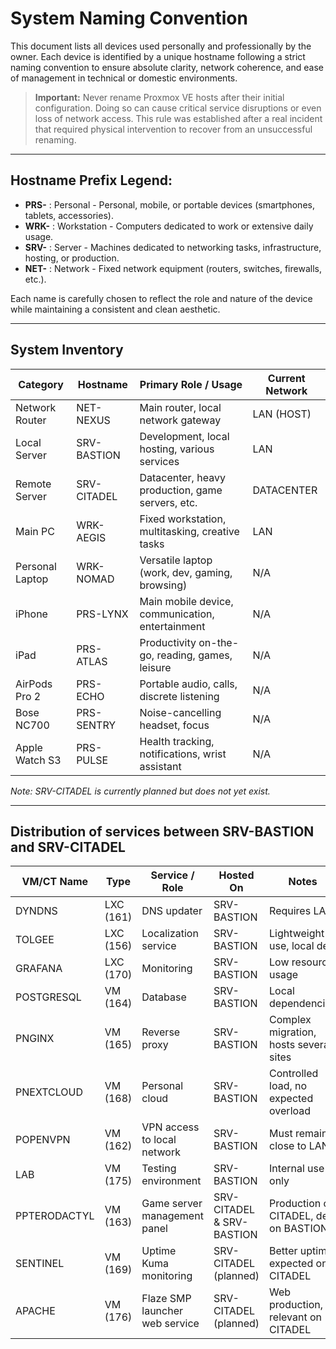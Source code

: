 # System Naming Convention

This document lists all devices used personally and professionally by the owner. Each device is identified by a unique hostname following a strict naming convention to ensure absolute clarity, network coherence, and ease of management in technical or domestic environments.

> **Important:** Never rename Proxmox VE hosts after their initial configuration. Doing so can cause critical service disruptions or even loss of network access. This rule was established after a real incident that required physical intervention to recover from an unsuccessful renaming.

---

## Hostname Prefix Legend:

- **PRS-** : Personal - Personal, mobile, or portable devices (smartphones, tablets, accessories).
- **WRK-** : Workstation - Computers dedicated to work or extensive daily usage.
- **SRV-** : Server - Machines dedicated to networking tasks, infrastructure, hosting, or production.
- **NET-** : Network - Fixed network equipment (routers, switches, firewalls, etc.).

Each name is carefully chosen to reflect the role and nature of the device while maintaining a consistent and clean aesthetic.

---

## System Inventory

| Category            | Hostname    | Primary Role / Usage                             | Current Network |
|---------------------|-------------|--------------------------------------------------|-----------------|
| Network Router      | NET-NEXUS   | Main router, local network gateway               | LAN (HOST)      |
| Local Server        | SRV-BASTION | Development, local hosting, various services     | LAN             |
| Remote Server       | SRV-CITADEL | Datacenter, heavy production, game servers, etc. | DATACENTER      |
| Main PC             | WRK-AEGIS   | Fixed workstation, multitasking, creative tasks  | LAN             |
| Personal Laptop     | WRK-NOMAD   | Versatile laptop (work, dev, gaming, browsing)   | N/A             |
| iPhone              | PRS-LYNX    | Main mobile device, communication, entertainment | N/A             |
| iPad                | PRS-ATLAS   | Productivity on-the-go, reading, games, leisure  | N/A             |
| AirPods Pro 2       | PRS-ECHO    | Portable audio, calls, discrete listening        | N/A             |
| Bose NC700          | PRS-SENTRY  | Noise-cancelling headset, focus                  | N/A             |
| Apple Watch S3      | PRS-PULSE   | Health tracking, notifications, wrist assistant  | N/A             |

*Note: SRV-CITADEL is currently planned but does not yet exist.*

---

## Distribution of services between SRV-BASTION and SRV-CITADEL

| VM/CT Name   | Type      | Service / Role                    | Hosted On                 | Notes                                        |
|--------------|-----------|-----------------------------------|---------------------------|----------------------------------------------|
| DYNDNS       | LXC (161) | DNS updater                       | SRV-BASTION               | Requires LAN                                 |
| TOLGEE       | LXC (156) | Localization service              | SRV-BASTION               | Lightweight use, local dev                   |
| GRAFANA      | LXC (170) | Monitoring                        | SRV-BASTION               | Low resource usage                           |
| POSTGRESQL   | VM (164)  | Database                          | SRV-BASTION               | Local dependencies                           |
| PNGINX        | VM (165)  | Reverse proxy                     | SRV-BASTION               | Complex migration, hosts several sites       |
| PNEXTCLOUD   | VM (168)  | Personal cloud                    | SRV-BASTION               | Controlled load, no expected overload        |
| POPENVPN     | VM (162)  | VPN access to local network       | SRV-BASTION               | Must remain close to LAN                     |
| LAB          | VM (175)  | Testing environment               | SRV-BASTION               | Internal use only                            |
| PPTERODACTYL | VM (163)  | Game server management panel      | SRV-CITADEL & SRV-BASTION | Production on CITADEL, dev on BASTION        |
| SENTINEL     | VM (169)  | Uptime Kuma monitoring            | SRV-CITADEL (planned)     | Better uptime expected on CITADEL            |
| APACHE       | VM (176)  | Flaze SMP launcher web service    | SRV-CITADEL (planned)     | Web production, relevant on CITADEL          |
